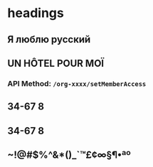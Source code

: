 # headings

## Я люблю русский

## UN HÔTEL POUR MOÏ

### API Method: `/org-xxxx/setMemberAccess`

## 34-67  8

## 34-67  8

## ~!@#$%^&*()_`™£¢∞§¶•ªº
